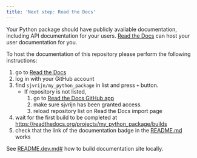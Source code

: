 ```yaml
---
title: 'Next step: Read the Docs'
---
```


Your Python package should have publicly available documentation, including API documentation for your users.
[Read the Docs](https://readthedocs.org) can host your user documentation for you.

To host the documentation of this repository please perform the following instructions:

1. go to [Read the Docs](https://readthedocs.org/dashboard/import/?)
1. log in with your GitHub account
1. find `sjvrijn/my_python_package` in list and press `+` button.
   * If repository is not listed,
      1. go to [Read the Docs GitHub app](https://github.com/settings/connections/applications/fae83c942bc1d89609e2)
      2. make sure sjvrijn has been granted access.
      3. reload repository list on Read the Docs import page
1. wait for the first build to be completed at <https://readthedocs.org/projects/my_python_package/builds>
1. check that the link of the documentation badge in the [README.md](https://github.com/sjvrijn/my_python_package) works

See [README.dev.md#](https://github.com/sjvrijn/my_python_package/blob/main/README.dev.md#generating-the-api-docs) how to build documentation site locally.
